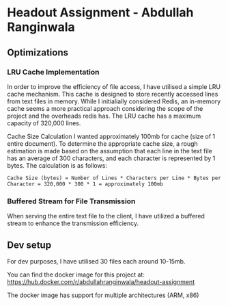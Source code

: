 # Headout Assignment - Abdullah Ranginwala

## Optimizations

### LRU Cache Implementation
In order to improve the efficiency of file access, I have utilised a simple LRU cache mechanism. This cache is designed to store recently accessed lines from text files in memory. While I initialially considered Redis, an in-memory cache seems a more practical approach considering the scope of the project and the overheads redis has. The LRU cache has a maximum capacity of 320,000 lines.

Cache Size Calculation
I wanted approximately 100mb for cache (size of 1 entire document). To determine the appropriate cache size, a rough estimation is made based on the assumption that each line in the text file has an average of 300 characters, and each character is represented by 1 bytes. The calculation is as follows:

`Cache Size (bytes) = Number of Lines * Characters per Line * Bytes per Character
                   = 320,000 * 300 * 1
                   = approximately 100mb
`

### Buffered Stream for File Transmission
When serving the entire text file to the client, I have utilized a buffered stream to enhance the transmission efficiency.

## Dev setup
For dev purposes, I have utilised 30 files each around 10-15mb.

You can find the docker image for this project at: https://hub.docker.com/r/abdullahranginwala/headout-assignment

The docker image has support for multiple architectures (ARM, x86)
